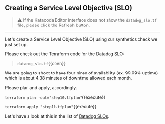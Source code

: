 ## Creating a Service Level Objective (SLO)

> ⚠️ If the Katacoda Editor interface does not show the `datadog_slo.tf` file, please click the <i class="fa fa-sync"></i> Refresh button.

---

Let's create a Service Level Objective (SLO) using our synthetics check we just set up.

Please check out the Terraform code for the Datadog SLO:

> `datadog_slo.tf`{{open}}

We are going to shoot to have four nines of availability (ex. 99.99% uptime) which is about 4.38 minutes of downtime allowed each month.

Please plan and apply, accordingly.

`terraform plan -out="step10.tfplan"`{{execute}}

`terraform apply "step10.tfplan"`{{execute}}

Let's have a look at this in the list of [Datadog SLOs](https://app.datadoghq.com/slo).
